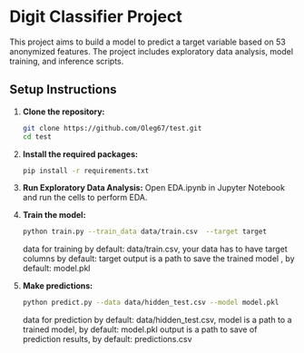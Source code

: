 # Digit Classifier Project

This project aims to build a model to predict a target variable based on 53 anonymized features. The project includes exploratory data analysis, model training, and inference scripts.

## Setup Instructions

1. **Clone the repository:**
   ```bash
   git clone https://github.com/Oleg67/test.git
   cd test
   
2. **Install the required packages:**  
   ```bash
   pip install -r requirements.txt
   
3. **Run Exploratory Data Analysis:**
   Open EDA.ipynb in Jupyter Notebook and run the cells to perform EDA.
   
4. **Train the model:**
   ``` bash
   python train.py --train_data data/train.csv  --target target
   ```
   data for training by default: data/train.csv,
   your data has to have target columns by default: target
   output is a path to save the trained model , by default: model.pkl
   
5. **Make predictions:**
   ```bash
   python predict.py --data data/hidden_test.csv --model model.pkl
   ```
   
   data for prediction by default:  data/hidden_test.csv,
   model is a path to a trained model, by default: model.pkl
   output is a path to save of prediction results, by default: predictions.csv


```python

```
